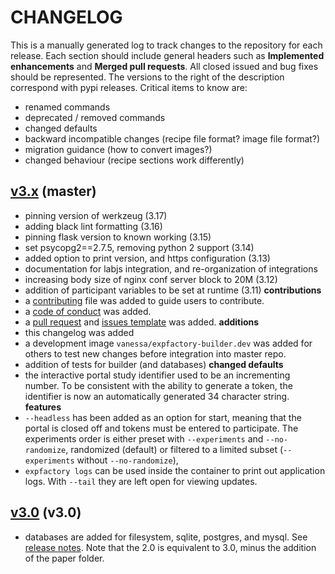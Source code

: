 # CHANGELOG

This is a manually generated log to track changes to the repository for each release. 
Each section should include general headers such as **Implemented enhancements** 
and **Merged pull requests**. All closed issued and bug fixes should be 
represented. The versions to the right of the description correspond with pypi releases.
Critical items to know are:

 - renamed commands
 - deprecated / removed commands
 - changed defaults
 - backward incompatible changes (recipe file format? image file format?)
 - migration guidance (how to convert images?)
 - changed behaviour (recipe sections work differently)


## [v3.x](https://github.com/expfactory/expfactory/tree/master) (master)
 - pinning version of werkzeug (3.17)
 - adding black lint formatting (3.16)
 - pinning flask version to known working (3.15)
 - set psycopg2==2.7.5, removing python 2 support (3.14)
 - added option to print version, and https configuration (3.13)
 - documentation for labjs integration, and re-organization of integrations
 - increasing body size of nginx conf server block to 20M (3.12)
 - addition of participant variables to be set at runtime (3.11)
**contributions**
 - a [contributing](.github/CONTRIBUTING.md) file was added to guide users to contribute.
 - a [code of conduct](.github/CODE_OF_CONDUCT.md) was added.
 - a [pull request](.github/PULL_REQUEST_TEMPLATE.md) and [issues template](.github/ISSUE_TEMPLATE.md) was added.
**additions**
 - this changelog was added
 - a development image `vanessa/expfactory-builder.dev` was added for others to test new changes before integration into master repo.
 - addition of tests for builder (and databases)
**changed defaults**
 - the interactive portal study identifier used to be an incrementing number. To be consistent with the ability to generate a token, the identifier is now an automatically generated 34 character string.
**features**
 - `--headless` has been added as an option for start, meaning that the portal is closed off and tokens must be entered to participate. The experiments order is either preset with `--experiments` and `--no-randomize`, randomized (default) or filtered to a limited subset (`--experiments` without `--no-randomize`),
 - `expfactory logs` can be used inside the container to print out application logs. With `--tail` they are left open for viewing updates.

## [v3.0](https://github.com/expfactory/expfactory/releases/tag/v3.0) (v3.0)

 - databases are added for filesystem, sqlite, postgres, and mysql. See [release notes](https://vsoch.github.io/2017/expfactory-beta/). Note that the 2.0 is equivalent to 3.0, minus the addition of the paper folder.

